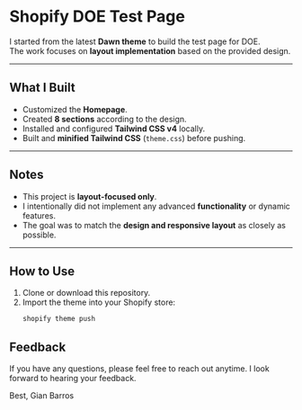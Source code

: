 # Shopify DOE Test Page

I started from the latest **Dawn theme** to build the test page for DOE.  
The work focuses on **layout implementation** based on the provided design.

---

## What I Built
- Customized the **Homepage**.
- Created **8 sections** according to the design.
- Installed and configured **Tailwind CSS v4** locally.
- Built and **minified Tailwind CSS** (`theme.css`) before pushing.

---

## Notes
- This project is **layout-focused only**.  
- I intentionally did not implement any advanced **functionality** or dynamic features.  
- The goal was to match the **design and responsive layout** as closely as possible.

---

## How to Use
1. Clone or download this repository.
2. Import the theme into your Shopify store:
   ```bash
   shopify theme push


## Feedback
If you have any questions, please feel free to reach out anytime.
I look forward to hearing your feedback.

Best,
Gian Barros